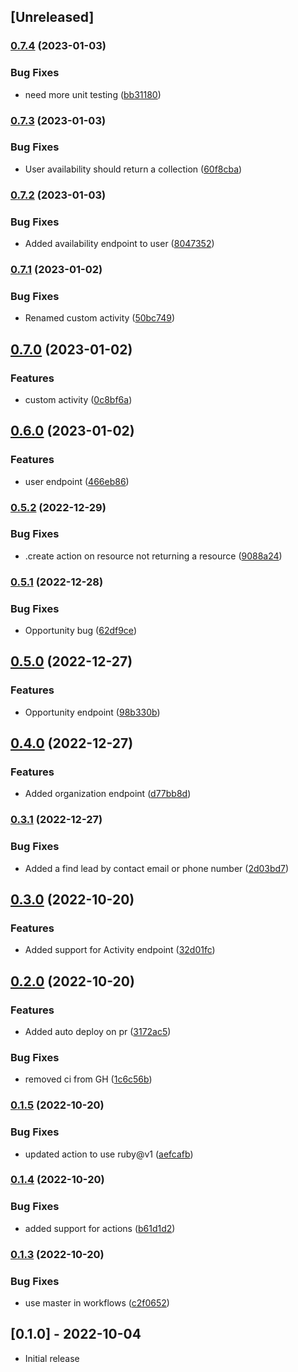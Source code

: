 ## [Unreleased]

### [0.7.4](https://www.github.com/joynerd/close/compare/v0.7.3...v0.7.4) (2023-01-03)


### Bug Fixes

* need more unit testing ([bb31180](https://www.github.com/joynerd/close/commit/bb311806eb55fdeaf9071ccdb883894b338da13d))

### [0.7.3](https://www.github.com/joynerd/close/compare/v0.7.2...v0.7.3) (2023-01-03)


### Bug Fixes

* User availability should return a collection ([60f8cba](https://www.github.com/joynerd/close/commit/60f8cba6911edd3e5b31cfcd619da489e1c507c9))

### [0.7.2](https://www.github.com/joynerd/close/compare/v0.7.1...v0.7.2) (2023-01-03)


### Bug Fixes

* Added availability endpoint to user ([8047352](https://www.github.com/joynerd/close/commit/80473525adb56e358843ef910376e129ddec47d5))

### [0.7.1](https://www.github.com/joynerd/close/compare/v0.7.0...v0.7.1) (2023-01-02)


### Bug Fixes

* Renamed custom activity ([50bc749](https://www.github.com/joynerd/close/commit/50bc749b24dd2e3e777d6dc2d30821d6baf240fd))

## [0.7.0](https://www.github.com/joynerd/close/compare/v0.6.0...v0.7.0) (2023-01-02)


### Features

* custom activity ([0c8bf6a](https://www.github.com/joynerd/close/commit/0c8bf6aa690577c01064602e3d2332113ac72fb9))

## [0.6.0](https://www.github.com/joynerd/close/compare/v0.5.2...v0.6.0) (2023-01-02)


### Features

* user endpoint ([466eb86](https://www.github.com/joynerd/close/commit/466eb862296c070b36f9a7f7b26bd3309593316f))

### [0.5.2](https://www.github.com/joynerd/close/compare/v0.5.1...v0.5.2) (2022-12-29)


### Bug Fixes

* .create action on resource not returning a resource ([9088a24](https://www.github.com/joynerd/close/commit/9088a24f50b0d30c5ace309cee5e344a195912d2))

### [0.5.1](https://www.github.com/joynerd/close/compare/v0.5.0...v0.5.1) (2022-12-28)


### Bug Fixes

* Opportunity bug ([62df9ce](https://www.github.com/joynerd/close/commit/62df9ce0f8060debf3c8a6d6bcc01efbdf8be464))

## [0.5.0](https://www.github.com/joynerd/close/compare/v0.4.0...v0.5.0) (2022-12-27)


### Features

* Opportunity endpoint ([98b330b](https://www.github.com/joynerd/close/commit/98b330be980bfd7e4b871d80ea5ef5f5b36d6f51))

## [0.4.0](https://www.github.com/joynerd/close/compare/v0.3.1...v0.4.0) (2022-12-27)


### Features

* Added organization endpoint ([d77bb8d](https://www.github.com/joynerd/close/commit/d77bb8d721bc407ed5c98e11c131d0aff486d232))

### [0.3.1](https://www.github.com/joynerd/close/compare/v0.3.0...v0.3.1) (2022-12-27)


### Bug Fixes

* Added a find lead by contact email or phone number ([2d03bd7](https://www.github.com/joynerd/close/commit/2d03bd7811fb52ce05c7160f48ab113f8931f591))

## [0.3.0](https://www.github.com/joynerd/close/compare/v0.2.0...v0.3.0) (2022-10-20)


### Features

* Added support for Activity endpoint ([32d01fc](https://www.github.com/joynerd/close/commit/32d01fc2a65e7ff30605e855cbea2693d2410848))

## [0.2.0](https://www.github.com/joynerd/close/compare/v0.1.5...v0.2.0) (2022-10-20)


### Features

* Added auto deploy on pr ([3172ac5](https://www.github.com/joynerd/close/commit/3172ac52f2de593b97e1e6283294761a1e0d0bec))


### Bug Fixes

* removed ci from GH ([1c6c56b](https://www.github.com/joynerd/close/commit/1c6c56b7e1f96cfaaa313b1cb8f080144d1a6618))

### [0.1.5](https://www.github.com/joynerd/close/compare/v0.1.4...v0.1.5) (2022-10-20)


### Bug Fixes

* updated action to use ruby@v1 ([aefcafb](https://www.github.com/joynerd/close/commit/aefcafb020d48ffcdfd1317189660c5562206c72))

### [0.1.4](https://www.github.com/joynerd/close/compare/v0.1.3...v0.1.4) (2022-10-20)


### Bug Fixes

* added support for actions ([b61d1d2](https://www.github.com/joynerd/close/commit/b61d1d2b31db786ef5ce9e18983226a47269643c))

### [0.1.3](https://www.github.com/joynerd/close/compare/v0.1.2...v0.1.3) (2022-10-20)


### Bug Fixes

* use master in workflows ([c2f0652](https://www.github.com/joynerd/close/commit/c2f0652310f69c2749763ba62500f201f99d1016))

## [0.1.0] - 2022-10-04

- Initial release
